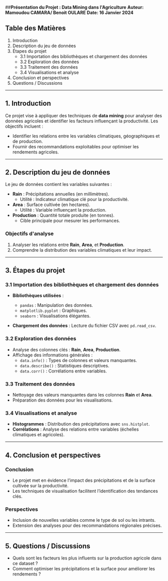##**Présentation du Projet : Data Mining dans l'Agriculture**
**Auteur: Mamoudou CAMARA/ Benoit OULARE**
**Date: 16 Janvier 2024**

## **Table des Matières**
1. Introduction  
2. Description du jeu de données  
3. Étapes du projet  
   - 3.1 Importation des bibliothèques et chargement des données  
   - 3.2 Exploration des données  
   - 3.3 Traitement des données  
   - 3.4 Visualisations et analyse  
4. Conclusion et perspectives  
5. Questions / Discussions  

---

## **1. Introduction**
Ce projet vise à appliquer des techniques de **data mining** pour analyser des données agricoles et identifier les facteurs influençant la productivité. Les objectifs incluent :  
- Identifier les relations entre les variables climatiques, géographiques et de production.  
- Fournir des recommandations exploitables pour optimiser les rendements agricoles.  

---

## **2. Description du jeu de données**
Le jeu de données contient les variables suivantes :  

- **Rain** : Précipitations annuelles (en millimètres).  
  - Utilité : Indicateur climatique clé pour la productivité.  
- **Area** : Surface cultivée (en hectares).  
  - Utilité : Variable influençant la production.  
- **Production** : Quantité totale produite (en tonnes).  
  - Cible principale pour mesurer les performances.  

### **Objectifs d'analyse**
1. Analyser les relations entre **Rain**, **Area**, et **Production**.  
2. Comprendre la distribution des variables climatiques et leur impact.  

---

## **3. Étapes du projet**

### **3.1 Importation des bibliothèques et chargement des données**
- **Bibliothèques utilisées** :  
  - `pandas` : Manipulation des données.  
  - `matplotlib.pyplot` : Graphiques.  
  - `seaborn` : Visualisations élégantes.  

- **Chargement des données** : Lecture du fichier CSV avec `pd.read_csv`.  

### **3.2 Exploration des données**
- Analyse des colonnes clés : **Rain**, **Area**, **Production**.  
- Affichage des informations générales :  
  - `data.info()` : Types de colonnes et valeurs manquantes.  
  - `data.describe()` : Statistiques descriptives.  
  - `data.corr()` : Corrélations entre variables.  

### **3.3 Traitement des données**
- Nettoyage des valeurs manquantes dans les colonnes **Rain** et **Area**.  
- Préparation des données pour les visualisations.  

### **3.4 Visualisations et analyse**
- **Histogrammes** : Distribution des précipitations avec `sns.histplot`.  
- **Corrélations** : Analyse des relations entre variables (échelles climatiques et agricoles).  

---

## **4. Conclusion et perspectives**

### **Conclusion**
- Le projet met en évidence l’impact des précipitations et de la surface cultivée sur la productivité.  
- Les techniques de visualisation facilitent l’identification des tendances clés.  

### **Perspectives**
- Inclusion de nouvelles variables comme le type de sol ou les intrants.  
- Extension des analyses pour des recommandations régionales précises.  

---

## **5. Questions / Discussions**
- Quels sont les facteurs les plus influents sur la production agricole dans ce dataset ?  
- Comment optimiser les précipitations et la surface pour améliorer les rendements ?

